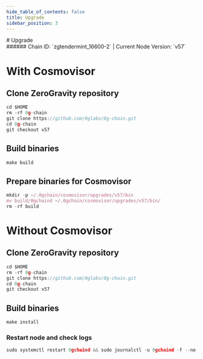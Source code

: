 ```yaml
---
hide_table_of_contents: false
title: Upgrade
sidebar_position: 3
---
```


<div class="h1-with-icon icon-og">
# Upgrade
</div>
###### Chain ID: `zgtendermint_16600-2` | Current Node Version: `v57`

# With Cosmovisor
## Clone ZeroGravity repository
```js
cd $HOME
rm -rf 0g-chain
git clone https://github.com/0glabs/0g-chain.git
cd 0g-chain
git checkout v57
 ```

## Build binaries
```js
make build
 ```

## Prepare binaries for Cosmovisor
```js
mkdir -p ~/.0gchain/cosmovisor/upgrades/v57/bin
mv build/0gchaind ~/.0gchain/cosmovisor/upgrades/v57/bin/
rm -rf build
```

# Without Cosmovisor
## Clone ZeroGravity repository
```js
cd $HOME
rm -rf 0g-chain
git clone https://github.com/0glabs/0g-chain.git
cd 0g-chain
git checkout v57
 ```

## Build binaries
```js
make install
 ```

### Restart node and check logs
```js
sudo systemctl restart 0gchaind && sudo journalctl -u 0gchaind -f --no-hostname -o cat
```